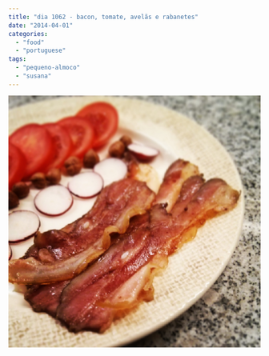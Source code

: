 ```yaml
---
title: "dia 1062 - bacon, tomate, avelãs e rabanetes"
date: "2014-04-01"
categories: 
  - "food"
  - "portuguese"
tags: 
  - "pequeno-almoco"
  - "susana"
---
```


[![](images/IMG_20140401_070658.jpg)](http://3.bp.blogspot.com/-GGo6zQnRv2M/UzpnSOrPTNI/AAAAAAAANdg/kZnkwZbH-l0/s3200/IMG_20140401_070658.jpg)
